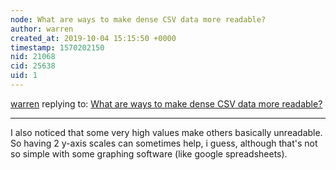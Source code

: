 ```yaml
---
node: What are ways to make dense CSV data more readable?
author: warren
created_at: 2019-10-04 15:15:50 +0000
timestamp: 1570202150
nid: 21068
cid: 25638
uid: 1
---
```




[warren](../profile/warren) replying to: [What are ways to make dense CSV data more readable?](../notes/warren/10-03-2019/what-are-ways-to-make-dense-csv-data-more-readable)

----
I also noticed that some very high values make others basically unreadable. So having 2 y-axis scales can sometimes help, i guess, although that's not so simple with some graphing software (like google spreadsheets). 